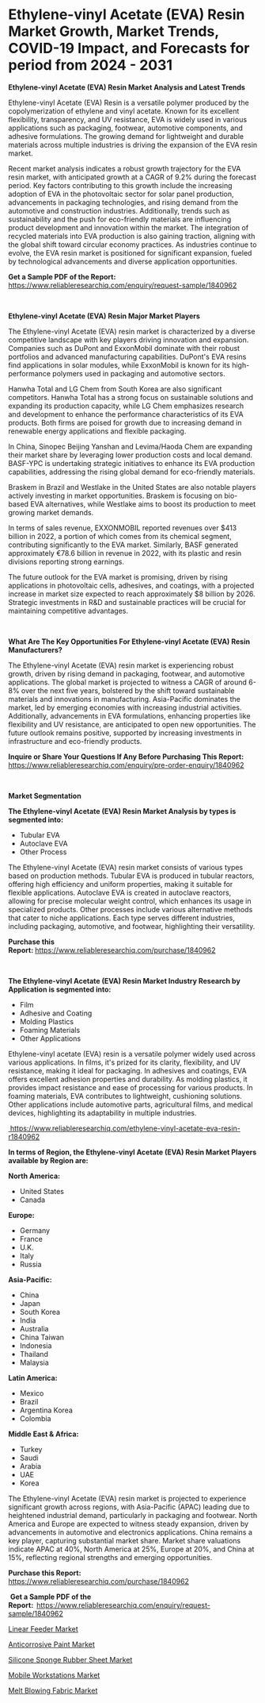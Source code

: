 <p><h1>Ethylene-vinyl Acetate (EVA) Resin Market Growth, Market Trends, COVID-19 Impact, and Forecasts for period from 2024 - 2031</h1></p><p><strong>Ethylene-vinyl Acetate (EVA) Resin Market Analysis and Latest Trends</strong></p>
<p><p>Ethylene-vinyl Acetate (EVA) Resin is a versatile polymer produced by the copolymerization of ethylene and vinyl acetate. Known for its excellent flexibility, transparency, and UV resistance, EVA is widely used in various applications such as packaging, footwear, automotive components, and adhesive formulations. The growing demand for lightweight and durable materials across multiple industries is driving the expansion of the EVA resin market.</p><p>Recent market analysis indicates a robust growth trajectory for the EVA resin market, with anticipated growth at a CAGR of 9.2% during the forecast period. Key factors contributing to this growth include the increasing adoption of EVA in the photovoltaic sector for solar panel production, advancements in packaging technologies, and rising demand from the automotive and construction industries. Additionally, trends such as sustainability and the push for eco-friendly materials are influencing product development and innovation within the market. The integration of recycled materials into EVA production is also gaining traction, aligning with the global shift toward circular economy practices. As industries continue to evolve, the EVA resin market is positioned for significant expansion, fueled by technological advancements and diverse application opportunities.</p></p>
<p><strong>Get a Sample PDF of the Report:&nbsp;</strong> <a href="https://www.reliableresearchiq.com/enquiry/request-sample/1840962?utm_campaign=1121&utm_medium=2&utm_source=Github&utm_content=ia&utm_term=16102024&utm_id=ethylene-vinyl-acetate-eva-resin">https://www.reliableresearchiq.com/enquiry/request-sample/1840962</a></p>
<p>&nbsp;</p>
<p><strong>Ethylene-vinyl Acetate (EVA) Resin Major Market Players</strong></p>
<p><p>The Ethylene-vinyl Acetate (EVA) resin market is characterized by a diverse competitive landscape with key players driving innovation and expansion. Companies such as DuPont and ExxonMobil dominate with their robust portfolios and advanced manufacturing capabilities. DuPont's EVA resins find applications in solar modules, while ExxonMobil is known for its high-performance polymers used in packaging and automotive sectors.</p><p>Hanwha Total and LG Chem from South Korea are also significant competitors. Hanwha Total has a strong focus on sustainable solutions and expanding its production capacity, while LG Chem emphasizes research and development to enhance the performance characteristics of its EVA products. Both firms are poised for growth due to increasing demand in renewable energy applications and flexible packaging.</p><p>In China, Sinopec Beijing Yanshan and Levima/Haoda Chem are expanding their market share by leveraging lower production costs and local demand. BASF-YPC is undertaking strategic initiatives to enhance its EVA production capabilities, addressing the rising global demand for eco-friendly materials.</p><p>Braskem in Brazil and Westlake in the United States are also notable players actively investing in market opportunities. Braskem is focusing on bio-based EVA alternatives, while Westlake aims to boost its production to meet growing market demands.</p><p>In terms of sales revenue, EXXONMOBIL reported revenues over $413 billion in 2022, a portion of which comes from its chemical segment, contributing significantly to the EVA market. Similarly, BASF generated approximately €78.6 billion in revenue in 2022, with its plastic and resin divisions reporting strong earnings.</p><p>The future outlook for the EVA market is promising, driven by rising applications in photovoltaic cells, adhesives, and coatings, with a projected increase in market size expected to reach approximately $8 billion by 2026. Strategic investments in R&D and sustainable practices will be crucial for maintaining competitive advantages.</p></p>
<p>&nbsp;</p>
<p><strong>What Are The Key Opportunities For Ethylene-vinyl Acetate (EVA) Resin Manufacturers?</strong></p>
<p><p>The Ethylene-vinyl Acetate (EVA) resin market is experiencing robust growth, driven by rising demand in packaging, footwear, and automotive applications. The global market is projected to witness a CAGR of around 6-8% over the next five years, bolstered by the shift toward sustainable materials and innovations in manufacturing. Asia-Pacific dominates the market, led by emerging economies with increasing industrial activities. Additionally, advancements in EVA formulations, enhancing properties like flexibility and UV resistance, are anticipated to open new opportunities. The future outlook remains positive, supported by increasing investments in infrastructure and eco-friendly products.</p></p>
<p><strong>Inquire or Share Your Questions If Any Before Purchasing This Report:</strong> <a href="https://www.reliableresearchiq.com/enquiry/pre-order-enquiry/1840962?utm_campaign=1121&utm_medium=2&utm_source=Github&utm_content=ia&utm_term=16102024&utm_id=ethylene-vinyl-acetate-eva-resin">https://www.reliableresearchiq.com/enquiry/pre-order-enquiry/1840962</a></p>
<p>&nbsp;</p>
<p><strong>Market Segmentation</strong></p>
<p><strong>The Ethylene-vinyl Acetate (EVA) Resin Market Analysis by types is segmented into:</strong></p>
<p><ul><li>Tubular EVA</li><li>Autoclave EVA</li><li>Other Process</li></ul></p>
<p><p>The Ethylene-vinyl Acetate (EVA) resin market consists of various types based on production methods. Tubular EVA is produced in tubular reactors, offering high efficiency and uniform properties, making it suitable for flexible applications. Autoclave EVA is created in autoclave reactors, allowing for precise molecular weight control, which enhances its usage in specialized products. Other processes include various alternative methods that cater to niche applications. Each type serves different industries, including packaging, automotive, and footwear, highlighting their versatility.</p></p>
<p><strong>Purchase this Report:&nbsp;</strong><a href="https://www.reliableresearchiq.com/purchase/1840962?utm_campaign=1121&utm_medium=2&utm_source=Github&utm_content=ia&utm_term=16102024&utm_id=ethylene-vinyl-acetate-eva-resin">https://www.reliableresearchiq.com/purchase/1840962</a></p>
<p>&nbsp;</p>
<p><strong>The Ethylene-vinyl Acetate (EVA) Resin Market Industry Research by Application is segmented into:</strong></p>
<p><ul><li>Film</li><li>Adhesive and Coating</li><li>Molding Plastics</li><li>Foaming Materials</li><li>Other Applications</li></ul></p>
<p><p>Ethylene-vinyl acetate (EVA) resin is a versatile polymer widely used across various applications. In films, it's prized for its clarity, flexibility, and UV resistance, making it ideal for packaging. In adhesives and coatings, EVA offers excellent adhesion properties and durability. As molding plastics, it provides impact resistance and ease of processing for various products. In foaming materials, EVA contributes to lightweight, cushioning solutions. Other applications include automotive parts, agricultural films, and medical devices, highlighting its adaptability in multiple industries.</p></p>
<p><a href="https://www.reliableresearchiq.com/ethylene-vinyl-acetate-eva-resin-r1840962?utm_campaign=1121&utm_medium=2&utm_source=Github&utm_content=ia&utm_term=16102024&utm_id=ethylene-vinyl-acetate-eva-resin">&nbsp;https://www.reliableresearchiq.com/ethylene-vinyl-acetate-eva-resin-r1840962</a></p>
<p><strong>In terms of Region, the Ethylene-vinyl Acetate (EVA) Resin Market Players available by Region are:</strong></p>
<p>
    <p> <strong> North America: </strong>
        <ul>
            <li>United States</li>
            <li>Canada</li>
        </ul>
        </p> 
    <p> <strong> Europe: </strong>
        <ul>
            <li>Germany</li>
            <li>France</li>
            <li>U.K.</li>
            <li>Italy</li>
            <li>Russia</li>
        </ul>
        </p> 
    <p> <strong> Asia-Pacific: </strong>
        <ul>
            <li>China</li>
            <li>Japan</li>
            <li>South Korea</li>
            <li>India</li>
            <li>Australia</li>
            <li>China Taiwan</li>
            <li>Indonesia</li>
            <li>Thailand</li>
            <li>Malaysia</li>
        </ul>
        </p> 
    <p> <strong> Latin America: </strong>
        <ul>
            <li>Mexico</li>
            <li>Brazil</li>
            <li>Argentina Korea</li>
            <li>Colombia</li>
        </ul>
        </p> 
    <p> <strong> Middle East & Africa: </strong>
        <ul>
            <li>Turkey</li>
            <li>Saudi</li>
            <li>Arabia</li>
            <li>UAE</li>
            <li>Korea</li>
        </ul>
    </p>
    </p>
<p><p>The Ethylene-vinyl Acetate (EVA) resin market is projected to experience significant growth across regions, with Asia-Pacific (APAC) leading due to heightened industrial demand, particularly in packaging and footwear. North America and Europe are expected to witness steady expansion, driven by advancements in automotive and electronics applications. China remains a key player, capturing substantial market share. Market share valuations indicate APAC at 40%, North America at 25%, Europe at 20%, and China at 15%, reflecting regional strengths and emerging opportunities.</p></p>
<p><strong>Purchase this Report: </strong><a href="https://www.reliableresearchiq.com/purchase/1840962?utm_campaign=1121&utm_medium=2&utm_source=Github&utm_content=ia&utm_term=16102024&utm_id=ethylene-vinyl-acetate-eva-resin">https://www.reliableresearchiq.com/purchase/1840962</a></p>
<p>&nbsp;<strong>Get a Sample PDF of the Report:&nbsp;&nbsp;</strong><a href="https://www.reliableresearchiq.com/enquiry/request-sample/1840962?utm_campaign=1121&utm_medium=2&utm_source=Github&utm_content=ia&utm_term=16102024&utm_id=ethylene-vinyl-acetate-eva-resin">https://www.reliableresearchiq.com/enquiry/request-sample/1840962</a></p>
<p><strong></strong></p>
<p><p><a href="https://issuu.com/reportprime-2/docs/linear-feeder-market-size-2030.pptx_f6ebd3c34ff16f?utm_campaign=1121&utm_medium=2&utm_source=Github&utm_content=ia&utm_term=16102024&utm_id=ethylene-vinyl-acetate-eva-resin">Linear Feeder Market</a></p><p><a href="https://github.com/ryanbell8967/Market-Research-Report-List-1/blob/main/anticorrosive-paint-market.md?utm_campaign=1121&utm_medium=2&utm_source=Github&utm_content=ia&utm_term=16102024&utm_id=ethylene-vinyl-acetate-eva-resin">Anticorrosive Paint Market</a></p><p><a href="https://www.linkedin.com/pulse/global-silicone-sponge-rubber-sheet-market-opportunities-forecast-ker0c?utm_campaign=1121&utm_medium=2&utm_source=Github&utm_content=ia&utm_term=16102024&utm_id=ethylene-vinyl-acetate-eva-resin">Silicone Sponge Rubber Sheet Market</a></p><p><a href="https://issuu.com/reportprime-2/docs/mobile-workstations-market-size-203_a96542a24f5ae2?utm_campaign=1121&utm_medium=2&utm_source=Github&utm_content=ia&utm_term=16102024&utm_id=ethylene-vinyl-acetate-eva-resin">Mobile Workstations Market</a></p><p><a href="https://www.linkedin.com/pulse/melt-blowing-fabric-industry-forecast-market-shifts-strategic-x4zic?utm_campaign=1121&utm_medium=2&utm_source=Github&utm_content=ia&utm_term=16102024&utm_id=ethylene-vinyl-acetate-eva-resin">Melt Blowing Fabric Market</a></p></p>